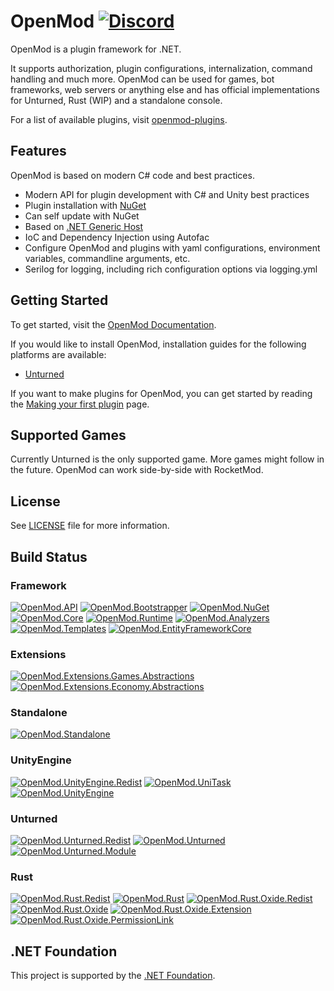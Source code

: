 # OpenMod [![Discord](https://img.shields.io/discord/666327627124047872?label=Discord&style=for-the-badge)](https://discord.com/invite/jRrCJVm)

OpenMod is a plugin framework for .NET.

It supports authorization, plugin configurations, internalization, command handling and much more. OpenMod can be used for games, bot frameworks, web servers or anything else and has official implementations for Unturned, Rust (WIP) and a standalone console.

For a list of available plugins, visit [openmod-plugins](https://openmod.github.io/openmod-plugins).

## Features
OpenMod is based on modern C# code and best practices.
- Modern API for plugin development with C# and Unity best practices
- Plugin installation with [NuGet](https://nuget.org)
- Can self update with NuGet
- Based on [.NET Generic Host](https://docs.microsoft.com/en-us/aspnet/core/fundamentals/host/generic-host)
- IoC and Dependency Injection using Autofac
- Configure OpenMod and plugins with yaml configurations, environment variables, commandline arguments, etc.
- Serilog for logging, including rich configuration options via logging.yml

## Getting Started
To get started, visit the [OpenMod Documentation](https://openmod.github.io/openmod-docs/).

If you would like to install OpenMod, installation guides for the following platforms are available:
- [Unturned](https://openmod.github.io/openmod-docs/userdoc/installation/unturned.html)

If you want to make plugins for OpenMod, you can get started by reading the [Making your first plugin](https://openmod.github.io/openmod-docs/devdoc/guides/getting-started.html) page.

## Supported Games
Currently Unturned is the only supported game. More games might follow in the future. OpenMod can work side-by-side with RocketMod. 

## License
See [LICENSE](LICENSE) file for more information.

## Build Status
### Framework
[![OpenMod.API](https://github.com/openmod/OpenMod/workflows/OpenMod.API/badge.svg)](https://github.com/openmod/OpenMod/actions?query=workflow%3AOpenMod.API) [![OpenMod.Bootstrapper](https://github.com/openmod/OpenMod/workflows/OpenMod.Bootstrapper/badge.svg)](https://github.com/openmod/OpenMod/actions?query=workflow%3AOpenMod.Bootstrapper) [![OpenMod.NuGet](https://github.com/openmod/OpenMod/workflows/OpenMod.NuGet/badge.svg)](https://github.com/openmod/OpenMod/actions?query=workflow%3AOpenMod.NuGet) [![OpenMod.Core](https://github.com/openmod/OpenMod/workflows/OpenMod.Core/badge.svg)](https://github.com/openmod/OpenMod/actions?query=workflow%3AOpenMod.Core) [![OpenMod.Runtime](https://github.com/openmod/OpenMod/workflows/OpenMod.Runtime/badge.svg)](https://github.com/openmod/OpenMod/actions?query=workflow%3AOpenMod.Runtime) [![OpenMod.Analyzers](https://github.com/openmod/OpenMod/workflows/OpenMod.Analyzers/badge.svg)](https://github.com/openmod/OpenMod/actions?query=workflow%3AOpenMod.Analyzers) [![OpenMod.Templates](https://github.com/openmod/OpenMod/workflows/OpenMod.Templates/badge.svg)](https://github.com/openmod/OpenMod/actions?query=workflow%3AOpenMod.Templates) [![OpenMod.EntityFrameworkCore](https://github.com/openmod/OpenMod/workflows/OpenMod.EntityFrameworkCore/badge.svg)](https://github.com/openmod/OpenMod/actions?query=workflow%3AOpenMod.EntityFrameworkCore)

### Extensions
[![OpenMod.Extensions.Games.Abstractions](https://github.com/openmod/OpenMod/workflows/OpenMod.Extensions.Games.Abstractions/badge.svg)](https://github.com/openmod/OpenMod/actions?query=workflow%3AOpenMod.Extensions.Games.Abstractions) [![OpenMod.Extensions.Economy.Abstractions](https://github.com/openmod/OpenMod/workflows/OpenMod.Extensions.Economy.Abstractions/badge.svg)](https://github.com/openmod/OpenMod/actions?query=workflow%3AOpenMod.Extensions.Economy.Abstractions)

### Standalone
[![OpenMod.Standalone](https://github.com/openmod/OpenMod/workflows/OpenMod.Standalone/badge.svg)](https://github.com/openmod/OpenMod/actions?query=workflow%3AOpenMod.Standalone)

### UnityEngine
[![OpenMod.UnityEngine.Redist](https://github.com/openmod/OpenMod/workflows/OpenMod.UnityEngine.Redist/badge.svg)](https://github.com/openmod/OpenMod/actions?query=workflow%3AOpenMod.UnityEngine.Redist) [![OpenMod.UniTask](https://github.com/openmod/OpenMod/workflows/OpenMod.UniTask/badge.svg)](https://github.com/openmod/OpenMod/actions?query=workflow%3AOpenMod.UniTask) [![OpenMod.UnityEngine](https://github.com/openmod/OpenMod/workflows/OpenMod.UnityEngine/badge.svg)](https://github.com/openmod/OpenMod/actions?query=workflow%3AOpenMod.UnityEngine)

### Unturned
[![OpenMod.Unturned.Redist](https://github.com/openmod/OpenMod/workflows/OpenMod.Unturned.Redist/badge.svg)](https://github.com/openmod/OpenMod/actions?query=workflow%3AOpenMod.Unturned.Redist) [![OpenMod.Unturned](https://github.com/openmod/OpenMod/workflows/OpenMod.Unturned/badge.svg)](https://github.com/openmod/OpenMod/actions?query=workflow%3AOpenMod.Unturned) [![OpenMod.Unturned.Module](https://github.com/openmod/OpenMod/workflows/OpenMod.Unturned.Module/badge.svg)](https://github.com/openmod/OpenMod/actions?query=workflow%3AOpenMod.Unturned.Module)

### Rust
[![OpenMod.Rust.Redist](https://github.com/openmod/OpenMod/workflows/OpenMod.Rust.Redist/badge.svg)](https://github.com/openmod/OpenMod/actions?query=workflow%3AOpenMod.Rust.Redist) [![OpenMod.Rust](https://github.com/openmod/OpenMod/workflows/OpenMod.Rust/badge.svg)](https://github.com/openmod/OpenMod/actions?query=workflow%3AOpenMod.Rust) [![OpenMod.Rust.Oxide.Redist](https://github.com/openmod/OpenMod/workflows/OpenMod.Rust.Oxide.Redist/badge.svg)](https://github.com/openmod/OpenMod/actions?query=workflow%3AOpenMod.Rust.Oxide.Redist) [![OpenMod.Rust.Oxide](https://github.com/openmod/OpenMod/workflows/OpenMod.Rust.Oxide/badge.svg)](https://github.com/openmod/OpenMod/actions?query=workflow%3AOpenMod.Rust.Oxide) [![OpenMod.Rust.Oxide.Extension](https://github.com/openmod/OpenMod/workflows/OpenMod.Rust.Oxide.Extension/badge.svg)](https://github.com/openmod/OpenMod/actions?query=workflow%3AOpenMod.Rust.Oxide.Extension) [![OpenMod.Rust.Oxide.PermissionLink](https://github.com/openmod/OpenMod/workflows/OpenMod.Rust.Oxide.PermissionLink/badge.svg)](https://github.com/openmod/OpenMod/actions?query=workflow%3AOpenMod.Rust.Oxide.PermissionLink)

## .NET Foundation
This project is supported by the [.NET Foundation](https://dotnetfoundation.org).
